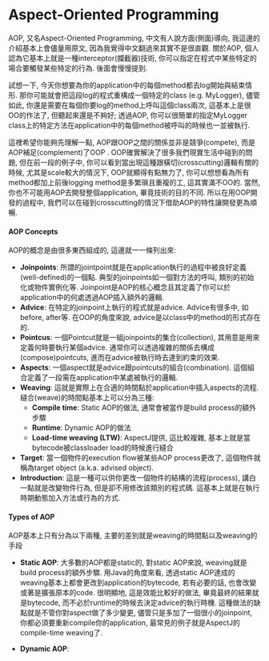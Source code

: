 # Aspect-Oriented Programming

AOP, 又名Aspect-Oriented Programming, 中文有人說方面\(側面\)導向, 我這邊的介紹基本上會儘量用原文, 因為我覺得中文翻過來其實不是很直觀. 關於AOP, 個人認為它基本上就是一種interceptor\(攔截器\)技術, 你可以指定在程式中某些特定的場合要觸發某些特定的行為. 後面會慢慢提到.

試想一下, 今天你想要為你的application中的每個method都去log開始與結束情形. 那你可能就會把這段log的程式重構成一個特定的class \(e.g. MyLogger\), 儘管如此, 你還是需要在每個你要log的method上呼叫這個class兩次, 這基本上是很OO的作法了, 但聽起來還是不夠好; 透過AOP,  你可以很簡單的指定MyLogger class上的特定方法在application中的每個method被呼叫的時候也一並被執行.

這裡希望你能夠先理解一點, AOP跟OOP之間的關係並非是競爭\(compete\), 而是AOP補足\(complement\)了OOP . OOP確實解決了很多我們現實生活中碰到的問題, 但在前一段的例子中, 你可以看到當出現這種跟橫切\(crosscutting\)邏輯有關的時候, 尤其是scale較大的情況下, OOP就顯得有點無力了, 你可以想想看為所有method都加上前後logging method是多繁瑣且重複的工, 這其實滿不OO的. 當然, 你也不可能用AOP去開發整個application, 畢竟技術的目的不同. 所以在用OOP開發的過程中, 我們可以在碰到crosscutting的情況下借助AOP的特性讓開發更為順暢.

#### AOP Concepts

AOP的概念是由很多東西組成的, 這邊就一一條列出來:

* **Joinpoints**: 所謂的jointpoint就是在application執行的過程中被良好定義\(well-defined\)的一個點. 典型的joinpoints如一個對方法的呼叫, 類別的初始化或物件實例化等. Joinpoint是AOP的核心概念且其定義了你可以於application中的何處透過AOP插入額外的邏輯.
* **Advice**: 在特定的joinpoint上執行的程式就是advice. Advice有很多中, 如before, after等. 在OOP的角度來說, advice是以class中的method的形式存在的.
* **Pointcus**: 一個Pointcut就是一組joinpoints的集合\(collection\), 其用意是用來定義何時要執行某個advice. 通常你可以透過複雜的關係去構成\(compose\)pointcuts, 進而在advice被執行時去達到約束的效果.
* **Aspects**: 一個aspect就是advice跟pointcuts的組合\(combination\). 這個組合定義了一段需在application中某處被執行的邏輯.
* **Weaving**: 這就是實際上在合適的時間點於application中插入aspects的流程. 縫合\(weave\)的時間點基本上可以分為三種:
  * **Compile time**: Static AOP的做法, 通常會被當作是build process的額外步驟
  * **Runtime**: Dynamic AOP的做法
  * **Load-time weaving \(LTW\)**: AspectJ提供, 這比較複雜, 基本上就是當bytecode被classloader load的時候進行縫合
* **Target**: 當一個物件的execution flow被某些AOP process更改了, 這個物件就稱為target object \(a.k.a. advised object\). 
* **Introduction**: 這是一種可以供你更改一個物件的結構的流程\(process\), 講白一點就是改變物件行為, 但是卻不用修改該類別的程式碼. 這基本上就是在執行時期動態加入方法或行為的方式.

#### Types of AOP

AOP基本上只有分為以下兩種, 主要的差別就是weaving的時間點以及weaving的手段

* **Static AOP**: 大多數的AOP都是static的, 對static AOP來說, weaving就是build process的額外步驟. 用Java的角度來看, 透過static AOP達成的weaving基本上都會更改到application的bytecode, 若有必要的話, 也會改變或著是擴張原本的code. 很明顯地, 這是效能比較好的做法, 畢竟最終的結果就是bytecode, 而不必於runtime的時候去決定advice的執行時機.
  這種做法的缺點就是不管你對aspect做了多少變更, 儘管只是多加了一個很小的joinpoint, 你都必須要重新compile你的application, 最常見的例子就是AspectJ的compile-time weaving了.

* **Dynamic AOP**: 



